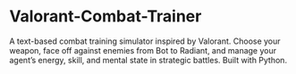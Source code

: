 # Valorant-Combat-Trainer
A text-based combat training simulator inspired by Valorant. Choose your weapon, face off against enemies from Bot to Radiant, and manage your agent’s energy, skill, and mental state in strategic battles. Built with Python.
